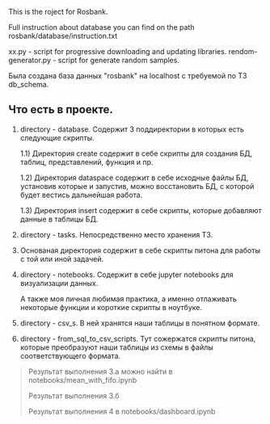 This is the roject for Rosbank.

Full instruction about database you can find on the path rosbank/database/instruction.txt

xx.py - script for progressive downloading and updating libraries.
rendom-generator.py - script for generate random samples.

Была создана база данных "rosbank" на localhost с требуемой по ТЗ db_schema.
## Что есть в проекте. 
1) directory - database.
    Содержит 3 поддиректории в которых есть следующие скрипты.

   1.1) Директория create содержит в себе скрипты для создания БД, таблиц, представлений, функция и пр.
   
   1.2) Директория dataspace содержит в себе исходные файлы БД, установив которые и запустив, можно восстановить БД, с которой будет вестись дальнейшая работа.
  
   1.3) Директория insert содержит в себе скрипты, которые добавляют данные в таблицы БД.
2) directory - tasks.
   Непосредственно место хранения ТЗ.
3) Основаная директория содержит в себе скрипты питона для работы с той или иной задачей.
4) directory - notebooks.
   Содержит в себе jupyter notebooks для визуализации данных.
   
   А также моя личная любимая практика, а именно отлаживать некоторые функции и короткие скрипты в ноутбуке.
5) directory - csv_s. В ней хранятся наши таблицы в понятном формате.
6) directory - from_sql_to_csv_scripts. Тут сожержатся скрипты питона, которые преобразуют наши таблицы из схемы в файлы соответствующего формата.


> Результат выполнения 3.а можно найти в notebooks/mean_with_fifo.ipynb
> 
> Результат выполнения 3.б
> 
> Результат выполнения 4 в notebooks/dashboard.ipynb

